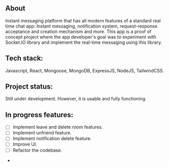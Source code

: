 ## About

Instant messaging platform that has all modern features of a standard real time chat app: Instant messaging,
notification system, request-response acceptance and creation
mechanism and more. This app is a proof of concept project where the app developer's goal was to experiment with Socket.IO
library and implement the real-time messaging using this library.
## Tech stack:

Javascript, React, Mongoose, MongoDB, ExpressJS, NodeJS, TailwindCSS.

## Project status:

Still under development. However, it is usable and fully functioning.

## In progress features:

-[ ] Implement leave and delete room features.
-[ ] Implement unfriend feature.
-[ ] Implement notification delete feature.
-[ ] Improve UI.
-[ ] Refactor the codebase.
- 


